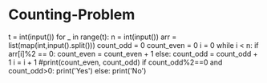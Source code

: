 # Counting-Problem
t = int(input())
for _ in range(t):
    n = int(input())
    arr = list(map(int,input().split()))
    count_odd = 0
    count_even = 0
    i = 0
    while i < n:
        if arr[i]%2 == 0:
            count_even = count_even + 1
        else:
            count_odd = count_odd + 1
        i = i + 1
    #print(count_even, count_odd)
    if count_odd%2==0 and count_odd>0:
        print('Yes')
    else:
        print('No')
